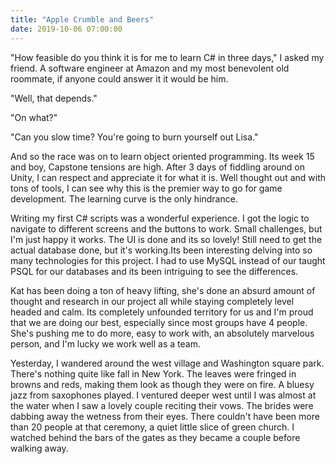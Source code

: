 ```yaml
---
title: "Apple Crumble and Beers"
date: 2019-10-06 07:00:00
---
```


"How feasible do you think it is for me to learn C# in three days," I asked
my friend. A software engineer at Amazon and my most benevolent old roommate, if anyone could answer it it would be
him.

"Well, that depends."

"On what?"

"Can you slow time? You're going to burn yourself out Lisa."

And so the race was on to learn object oriented programming. Its week 15 and
boy, Capstone tensions are high. After 3 days of fiddling around on Unity,
I can respect and appreciate it for what it is. Well thought out and with tons of tools, I can see why this is the premier way to go for game development. The
learning curve is the only hindrance.

Writing my first C# scripts was a wonderful experience. I got the logic to navigate to different screens and the buttons to work. Small challenges,
but I'm just happy it works. The UI is done and its so lovely! Still need to get the actual database done, but it's working.Its been interesting delving into so many technologies for this project. I had to use MySQL instead of our taught PSQL for our databases and its been intriguing to see the differences.

Kat has been doing a ton of heavy lifting, she's done an absurd amount of
thought and research in our project all while staying completely level headed and calm. Its
completely unfounded territory for us and I'm proud that we
are doing our best, especially since most groups have 4 people. She's pushing me to do more, easy to work with, an absolutely marvelous person, and I'm lucky we work well as a team.

Yesterday, I wandered around the west village and Washington square park.
There's nothing quite like fall in New York. The leaves were fringed in
browns and reds, making them look as though they were on fire. A bluesy
jazz from saxophones played. I ventured deeper west until I was almost at
the water when I saw a lovely couple reciting their vows. The brides
were dabbing away the wetness from their eyes. There couldn't have
been more than 20 people at that ceremony, a quiet little slice of
green church. I watched behind the bars of the gates as they became a couple
before walking away.
